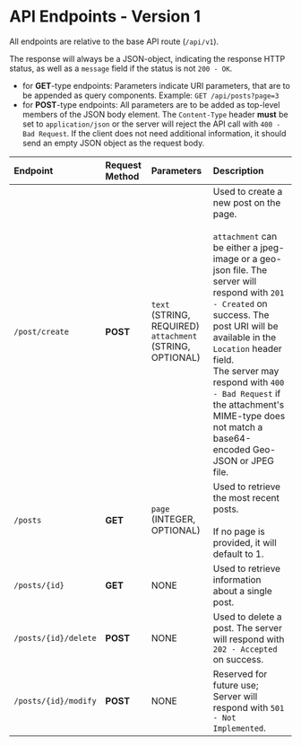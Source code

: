 # API Endpoints - Version 1



All endpoints are relative to the base API route (`/api/v1`).

The response will always be a JSON-object, indicating the response HTTP status, as well as a `message` field if the status is not `200 - OK`.

 - for **GET**-type endpoints:
   Parameters indicate URI parameters, that are to be appended as query components.
   Example: `GET /api/posts?page=3`
 - for **POST**-type endpoints:
   All parameters are to be added as top-level members of the JSON body element. The `Content-Type` header __must__ be set to `application/json` or the server will reject the API call with `400 - Bad Request`.
   If the client does not need additional information, it should send an empty JSON object as the request body.



| Endpoint             | Request Method | Parameters                                                   | Description                                                  |
| :------------------- | :------------- | :----------------------------------------------------------- | :----------------------------------------------------------- |
| `/post/create`       | **POST**       | `text` (STRING, REQUIRED)<br />`attachment` (STRING, OPTIONAL) | Used to create a new post on the page.<br /><br />`attachment` can be either a jpeg-image or a geo-json file. The server will respond with `201 - Created` on success. The post URI will be available in the `Location` header field.<br />The server may respond with `400 - Bad Request` if the attachment's MIME-type does not match a base64-encoded Geo-JSON or JPEG file. |
| `/posts`             | **GET**        | `page` (INTEGER, OPTIONAL)                                   | Used to retrieve the most recent posts.<br /><br />If no page is provided, it will default to 1. |
| `/posts/{id}`        | **GET**        | NONE                                                         | Used to retrieve information about a single post.            |
| `/posts/{id}/delete` | **POST**       | NONE                                                         | Used to delete a post. The server will respond with `202 - Accepted` on success. |
| `/posts/{id}/modify` | **POST**       | NONE                                                         | Reserved for future use; Server will respond with `501 - Not Implemented`. |

